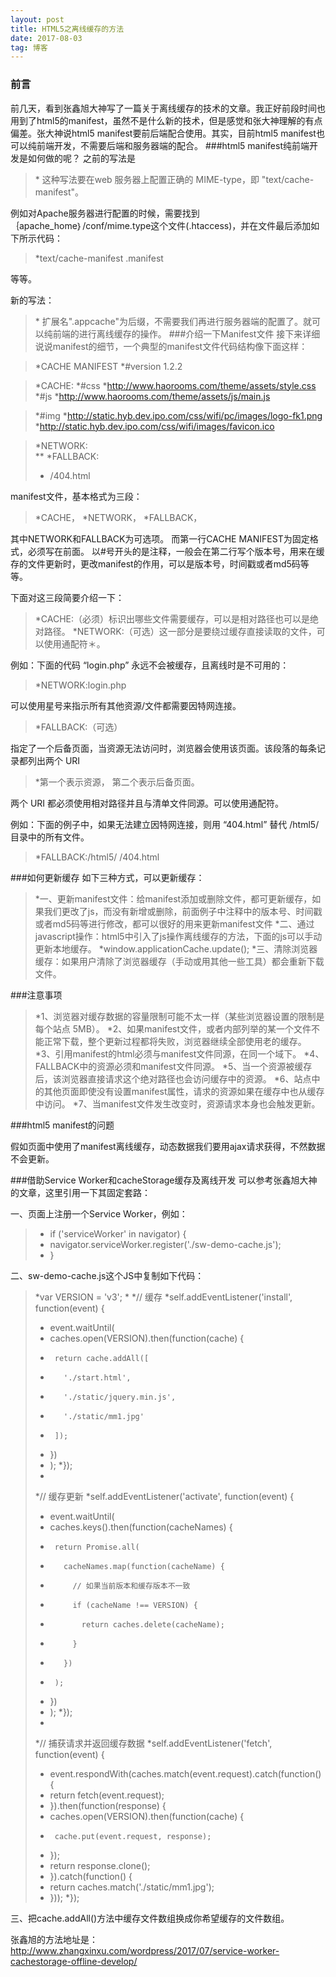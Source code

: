 ```yaml
---
layout: post
title: HTML5之离线缓存的方法
date: 2017-08-03 
tag: 博客
---
```

### 前言

前几天，看到张鑫旭大神写了一篇关于离线缓存的技术的文章。我正好前段时间也用到了html5的manifest，虽然不是什么新的技术，但是感觉和张大神理解的有点偏差。张大神说html5 manifest要前后端配合使用。其实，目前html5 manifest也可以纯前端开发，不需要后端和服务器端的配合。
###html5 manifest纯前端开发是如何做的呢？
之前的写法是

>*<html lang="en" manifest="haorooms.manifest">
这种写法要在web 服务器上配置正确的 MIME-type，即 "text/cache-manifest"。

例如对Apache服务器进行配置的时候，需要找到 ｛apache_home｝/conf/mime.type这个文件(.htaccess)，并在文件最后添加如下所示代码：

>*text/cache-manifest .manifest 

等等。

新的写法：
>*<html manifest="haorooms.appcache">
扩展名".appcache"为后缀，不需要我们再进行服务器端的配置了。就可以纯前端的进行离线缓存的操作。
###介绍一下Manifest文件
接下来详细说说manifest的细节，一个典型的manifest文件代码结构像下面这样：

>*CACHE MANIFEST
>*#version 1.2.2

>*CACHE:
>*#css
>*http://www.haorooms.com/theme/assets/style.css
>*#js
>*http://www.haorooms.com/theme/assets/js/main.js

>*#img
>*http://static.hyb.dev.ipo.com/css/wifi/pc/images/logo-fk1.png
>*http://static.hyb.dev.ipo.com/css/wifi/images/favicon.ico

>*NETWORK:  
>**
>*FALLBACK:
>* /404.html

manifest文件，基本格式为三段：
>*CACHE， 
>*NETWORK，
>*FALLBACK，

其中NETWORK和FALLBACK为可选项。 而第一行CACHE MANIFEST为固定格式，必须写在前面。 以#号开头的是注释，一般会在第二行写个版本号，用来在缓存的文件更新时，更改manifest的作用，可以是版本号，时间戳或者md5码等等。

下面对这三段简要介绍一下：
>*CACHE:（必须）标识出哪些文件需要缓存，可以是相对路径也可以是绝对路径。
>*NETWORK:（可选）这一部分是要绕过缓存直接读取的文件，可以使用通配符＊。

例如：下面的代码 “login.php” 永远不会被缓存，且离线时是不可用的：
>*NETWORK:login.php

可以使用星号来指示所有其他资源/文件都需要因特网连接。
>*FALLBACK:（可选）

指定了一个后备页面，当资源无法访问时，浏览器会使用该页面。该段落的每条记录都列出两个 URI

>*第一个表示资源， 第二个表示后备页面。

两个 URI 都必须使用相对路径并且与清单文件同源。可以使用通配符。

例如：下面的例子中，如果无法建立因特网连接，则用 “404.html” 替代 /html5/ 目录中的所有文件。

>*FALLBACK:/html5/ /404.html

###如何更新缓存
如下三种方式，可以更新缓存：
>*一、更新manifest文件：给manifest添加或删除文件，都可更新缓存，如果我们更改了js，而没有新增或删除，前面例子中注释中的版本号、时间戳或者md5码等进行修改，都可以很好的用来更新manifest文件
>*二、通过javascript操作：html5中引入了js操作离线缓存的方法，下面的js可以手动更新本地缓存。
>*window.applicationCache.update();
>*三、清除浏览器缓存：如果用户清除了浏览器缓存（手动或用其他一些工具）都会重新下载文件。

###注意事项

>*1、浏览器对缓存数据的容量限制可能不太一样（某些浏览器设置的限制是每个站点 5MB）。
>*2、如果manifest文件，或者内部列举的某一个文件不能正常下载，整个更新过程都将失败，浏览器继续全部使用老的缓存。
>*3、引用manifest的html必须与manifest文件同源，在同一个域下。
>*4、FALLBACK中的资源必须和manifest文件同源。
>*5、当一个资源被缓存后，该浏览器直接请求这个绝对路径也会访问缓存中的资源。
>*6、站点中的其他页面即使没有设置manifest属性，请求的资源如果在缓存中也从缓存中访问。
>*7、当manifest文件发生改变时，资源请求本身也会触发更新。

###html5 manifest的问题

假如页面中使用了manifest离线缓存，动态数据我们要用ajax请求获得，不然数据不会更新。

###借助Service Worker和cacheStorage缓存及离线开发
可以参考张鑫旭大神的文章，这里引用一下其固定套路：

一、页面上注册一个Service Worker，例如：
>* if ('serviceWorker' in navigator) {
>*    navigator.serviceWorker.register('./sw-demo-cache.js');
>* }

二、sw-demo-cache.js这个JS中复制如下代码：
>*var VERSION = 'v3';
>*
>*// 缓存
>*self.addEventListener('install', function(event) {
>*  event.waitUntil(
>*    caches.open(VERSION).then(function(cache) {
>*      return cache.addAll([
>*        './start.html',
>*        './static/jquery.min.js',
>*        './static/mm1.jpg'
>*      ]);
>*    })
>*  );
>*});
>*
>*// 缓存更新
>*self.addEventListener('activate', function(event) {
>*  event.waitUntil(
>*    caches.keys().then(function(cacheNames) {
>*      return Promise.all(
>*        cacheNames.map(function(cacheName) {
>*          // 如果当前版本和缓存版本不一致
>*          if (cacheName !== VERSION) {
>*            return caches.delete(cacheName);
>*          }
>*        })
>*      );
>*    })
>*  );
>*});
>*
>*// 捕获请求并返回缓存数据
>*self.addEventListener('fetch', function(event) {
>*  event.respondWith(caches.match(event.request).catch(function() {
>*    return fetch(event.request);
>*  }).then(function(response) {
>*    caches.open(VERSION).then(function(cache) {
>*      cache.put(event.request, response);
>*    });
>*    return response.clone();
>*  }).catch(function() {
>*    return caches.match('./static/mm1.jpg');
>*  }));
>*});

三、把cache.addAll()方法中缓存文件数组换成你希望缓存的文件数组。

张鑫旭的方法地址是：http://www.zhangxinxu.com/wordpress/2017/07/service-worker-cachestorage-offline-develop/